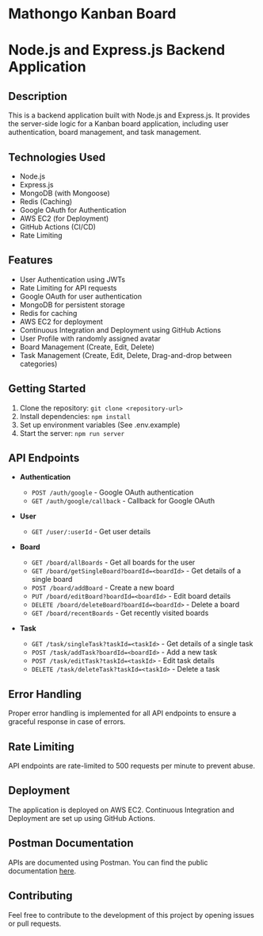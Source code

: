 # Mathongo Kanban Board

# Node.js and Express.js Backend Application

## Description
This is a backend application built with Node.js and Express.js. It provides the server-side logic for a Kanban board application, including user authentication, board management, and task management.

## Technologies Used
- Node.js
- Express.js
- MongoDB (with Mongoose)
- Redis (Caching)
- Google OAuth for Authentication
- AWS EC2 (for Deployment)
- GitHub Actions (CI/CD)
- Rate Limiting

## Features
- User Authentication using JWTs
- Rate Limiting for API requests
- Google OAuth for user authentication
- MongoDB for persistent storage
- Redis for caching
- AWS EC2 for deployment
- Continuous Integration and Deployment using GitHub Actions
- User Profile with randomly assigned avatar
- Board Management (Create, Edit, Delete)
- Task Management (Create, Edit, Delete, Drag-and-drop between categories)

## Getting Started
1. Clone the repository: `git clone <repository-url>`
2. Install dependencies: `npm install`
3. Set up environment variables (See .env.example)
4. Start the server: `npm run server`

## API Endpoints
- **Authentication**
  - `POST /auth/google` - Google OAuth authentication
  - `GET /auth/google/callback` - Callback for Google OAuth
  
- **User**
  - `GET /user/:userId` - Get user details
  
- **Board**
  - `GET /board/allBoards` - Get all boards for the user
  - `GET /board/getSingleBoard?boardId=<boardId>` - Get details of a single board
  - `POST /board/addBoard` - Create a new board
  - `PUT /board/editBoard?boardId=<boardId>` - Edit board details
  - `DELETE /board/deleteBoard?boardId=<boardId>` - Delete a board
  - `GET /board/recentBoards` - Get recently visited boards
  
- **Task**
  - `GET /task/singleTask?taskId=<taskId>` - Get details of a single task
  - `POST /task/addTask?boardId=<boardId>` - Add a new task
  - `POST /task/editTask?taskId=<taskId>` - Edit task details
  - `DELETE /task/deleteTask?taskId=<taskId>` - Delete a task

## Error Handling
Proper error handling is implemented for all API endpoints to ensure a graceful response in case of errors.

## Rate Limiting
API endpoints are rate-limited to 500 requests per minute to prevent abuse.

## Deployment
The application is deployed on AWS EC2. Continuous Integration and Deployment are set up using GitHub Actions.

## Postman Documentation
APIs are documented using Postman. You can find the public documentation [here]([<link-to-postman-docs>](https://www.postman.com/lunar-module-cosmologist-68497801/workspace/kanban-board/collection/29228169-ec0fbd4f-b015-4115-9220-12683a75329a?action=share&creator=29228169)https://www.postman.com/lunar-module-cosmologist-68497801/workspace/kanban-board/collection/29228169-ec0fbd4f-b015-4115-9220-12683a75329a?action=share&creator=29228169).

## Contributing
Feel free to contribute to the development of this project by opening issues or pull requests.



